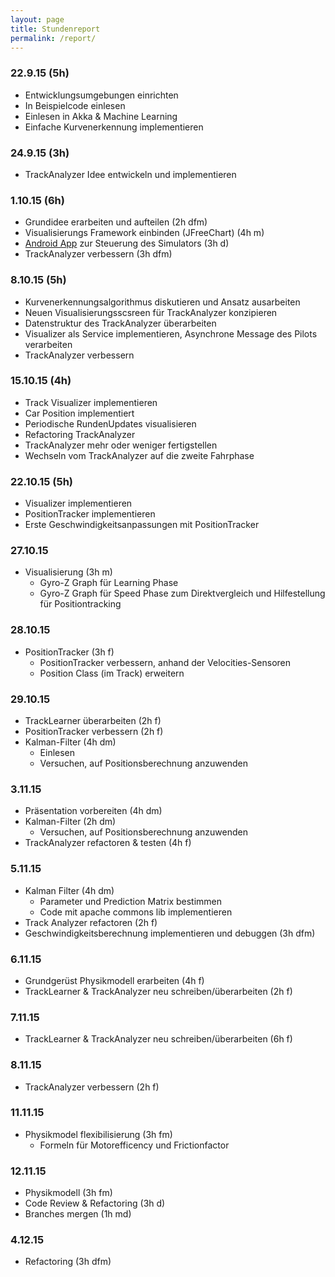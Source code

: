 ```yaml
---
layout: page
title: Stundenreport
permalink: /report/
---
```


### 22.9.15 (5h)
* Entwicklungsumgebungen einrichten
* In Beispielcode einlesen
* Einlesen in Akka & Machine Learning
* Einfache Kurvenerkennung implementieren

### 24.9.15 (3h)
* TrackAnalyzer Idee entwickeln und implementieren

### 1.10.15 (6h)
* Grundidee erarbeiten und aufteilen (2h dfm)
* Visualisierungs Framework einbinden (JFreeChart) (4h m)
* [Android App](https://github.com/tourn/ChallP1-CarreraRemote/releases/tag/0.1) zur Steuerung des Simulators (3h d)
* TrackAnalyzer verbessern (3h dfm)

### 8.10.15 (5h)
* Kurvenerkennungsalgorithmus diskutieren und Ansatz ausarbeiten
* Neuen Visualisierungsscsreen für TrackAnalyzer konzipieren
* Datenstruktur des TrackAnalyzer überarbeiten
* Visualizer als Service implementieren, Asynchrone Message des Pilots verarbeiten
* TrackAnalyzer verbessern

### 15.10.15 (4h)
* Track Visualizer implementieren
* Car Position implementiert
* Periodische RundenUpdates visualisieren
* Refactoring TrackAnalyzer
* TrackAnalyzer mehr oder weniger fertigstellen
* Wechseln vom TrackAnalyzer auf die zweite Fahrphase

### 22.10.15 (5h)
* Visualizer implementieren
* PositionTracker implementieren
* Erste Geschwindigkeitsanpassungen mit PositionTracker

### 27.10.15
* Visualisierung (3h m)
  * Gyro-Z Graph für Learning Phase
  * Gyro-Z Graph für Speed Phase zum Direktvergleich und Hilfestellung für Positiontracking

### 28.10.15
* PositionTracker (3h f)
  * PositionTracker verbessern, anhand der Velocities-Sensoren
  * Position Class (im Track) erweitern

### 29.10.15
* TrackLearner überarbeiten (2h f)
* PositionTracker verbessern (2h f)
* Kalman-Filter (4h dm)
  * Einlesen
  * Versuchen, auf Positionsberechnung anzuwenden

### 3.11.15
* Präsentation vorbereiten (4h dm)
* Kalman-Filter (2h dm)
  * Versuchen, auf Positionsberechnung anzuwenden
* TrackAnalyzer refactoren & testen (4h f)

### 5.11.15
* Kalman Filter (4h dm)
  * Parameter und Prediction Matrix bestimmen
  * Code mit apache commons lib implementieren
* Track Analyzer refactoren (2h f)
* Geschwindigkeitsberechnung implementieren und debuggen (3h dfm)

### 6.11.15
* Grundgerüst Physikmodell erarbeiten (4h f)
* TrackLearner & TrackAnalyzer neu schreiben/überarbeiten (2h f)

### 7.11.15
* TrackLearner & TrackAnalyzer neu schreiben/überarbeiten (6h f)

### 8.11.15
* TrackAnalyzer verbessern (2h f)

### 11.11.15
* Physikmodel flexibilisierung (3h fm)
  * Formeln für Motorefficency und Frictionfactor

### 12.11.15
* Physikmodell (3h fm)
* Code Review & Refactoring (3h d)
* Branches mergen (1h md)

### 4.12.15
* Refactoring (3h dfm)
